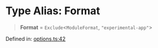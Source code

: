 # Type Alias: Format

> **Format** = `Exclude`\<`ModuleFormat`, `"experimental-app"`\>

Defined in: [options.ts:42](https://github.com/rolldown/tsdown/blob/d75cd32d9160588e3d3446bf4f6be99024c1b65e/src/options.ts#L42)
